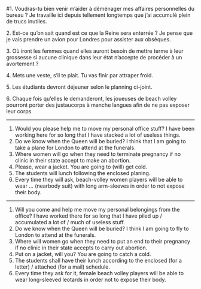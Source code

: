 #1. Voudras-tu bien venir m’aider à déménager mes affaires personnelles du bureau ? Je travaille ici depuis tellement longtemps que j’ai accumulé plein de trucs inutiles.

2. Est-ce qu’on sait quand est ce que la Reine sera enterrée ? Je pense que je vais prendre un avion pour Londres pour assister aux obsèques.

3. Où iront les femmes quand elles auront besoin de mettre terme à leur grossesse si aucune clinique dans leur état n’accepte de procéder à un avortement ?

4. Mets une veste, s’il te plait. Tu vas finir par attraper froid.

5. Les étudiants devront déjeuner selon le planning ci-joint.  

6. Chaque fois qu’elles le demanderont, les joueuses de beach volley pourront porter des justaucorps à manche langues afin de ne pas exposer leur corps

___

1. Would you please help me to move my personal office stuff? I have been working here for so long that I have stacked a lot of useless things. 
2. Do we know when the Queen will be buried? I think that I am going to take a plane for London to attend at the funerals. 
3. Where women will go when they need to terminate pregnancy if no clinic in their state accept to make an abortion. 
4. Please, wear a jacket. You are going to (will) get cold. 
5. The students will lunch following the enclosed planing. 
6. Every time they will ask, beach-volley women players will be able to wear ... (nearbody suit) with long arm-sleeves in order to not expose their body.

___
1. Will you come and help me move my personal belongings from the office? I have worked there for so long that I have piled up / accumulated a lot of / much of useless stuff. 
2. Do we know when the Queen will be buried? I think I am going to fly to London to attend at the funerals. 
3. Where will women go when they need to put an end to their pregnancy if no clinic in their state accepts to carry out abortion. 
4. Put on a jacket, will you? You are going to catch a cold. 
5. The students shall have their lunch according to the enclosed (for a letter) / attached (for a mail) schedule. 
6. Every time they ask for it, female beach volley players will be able to wear long-sleeved leotards in order not to expose their body. 


